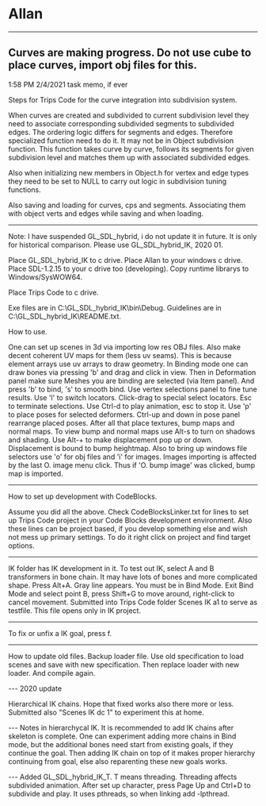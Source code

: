 # Allan

---
Curves are making progress.
Do not use cube to place curves, import obj files for this.
---

1:58 PM 2/4/2021 task memo, if ever

Steps for Trips Code for the curve integration into subdivision system.

When curves are created and subdivided to current subdivision level they need to associate corresponding
subdivided segments to subdivided edges. The ordering logic differs for segments and edges. Therefore
specialized function need to do it. It may not be in Object subdivision function. This function takes
curve by curve, follows its segments for given subdivision level and matches them up with associated
subdivided edges.

Also when initializing new members in Object.h for vertex and edge types they need to be set to NULL to
carry out logic in subdivision tuning functions.

Also saving and loading for curves, cps and segments. Associating them with object verts and edges while 
saving and when loading.

---

Note: I have suspended GL_SDL_hybrid,
i do not update it in future.
It is only for historical comparison.
Please use GL_SDL_hybrid_IK, 2020 01.

Place GL_SDL_hybrid_IK to c drive.
Place Allan to your windows c drive.
Place SDL-1.2.15 to your c drive too (developing).
Copy runtime librarys to Windows/SysWOW64.

Place Trips Code to c drive.

Exe files are in C:\GL_SDL_hybrid_IK\bin\Debug.
Guidelines are in C:\GL_SDL_hybrid_IK\README.txt.

How to use.

One can set up scenes in 3d via importing low res OBJ files.
Also make decent coherent UV maps for them (less uv seams).
This is because element arrays use uv arrays to draw geometry.
In Binding mode one can draw bones via pressing 'b' and drag and click in view.
Then in Deformation panel make sure Meshes you are binding are selected (via Item panel).
And press 'b' to bind, 's' to smooth bind. Use vertex selections panel to
fine tune results. Use 'l' to switch locators. Click-drag to special select locators.
Esc to terminate selections.
Use Ctrl-d to play animation, esc to stop it. Use 'p' to place poses for selected deformers.
Ctrl-up and down in pose panel rearrange placed poses.
After all that place textures, bump maps and normal maps.
To view bump and normal maps use Alt-s to turn on shadows and shading.
Use Alt-+ to make displacement pop up or down. Displacement is bound to bump heightmap.
Also to bring up windows file selectors use 'o' for obj files and 'i' for images.
Images importing is affected by the last O. image menu click.
Thus if 'O. bump image' was clicked, bump map is imported.

---

How to set up development with CodeBlocks.

Assume you did all the above.
Check CodeBlocksLinker.txt for lines to set up Trips Code project in your Code Blocks development environment.
Also these lines can be project based, if you develop something else and wish not mess up primary settings.
To do it right click on project and find target options.

---

IK folder has IK development in it.
To test out IK, select A and B transformers in bone chain. It may have lots of bones and more complicated shape.
Press Alt+A. Gray line appears. You must be in Bind Mode. Exit Bind Mode and select point B, press Shift+G to move
around, right-click to cancel movement.
Submitted into Trips Code folder Scenes IK a1 to serve as testfile. This file opens only in IK project.

---

To fix or unfix a IK goal, press f.

---

How to update old files. Backup loader file. Use old specification to load scenes and save with new specification.
Then replace loader with new loader. And compile again.

--- 2020 update

Hierarchical IK chains. Hope that fixed works also there more or less. Submitted also "Scenes IK dc 1" to experiment
this at home.

--- Notes in hierarchycal IK. It is recommended to add IK chains after skeleton is complete.
One can experiment adding more chains in Bind mode, but the additional bones need start from existing goals, if they
continue the goal. Then adding IK chain on top of it makes proper hierarchy continuing from goal, else also reparenting
these new goals works.

--- Added GL_SDL_hybrid_IK_T. T means threading. Threading affects subdivided animation. After set up character, press
Page Up and Ctrl+D to subdivide and play. It uses pthreads, so when linking add -lpthread.
